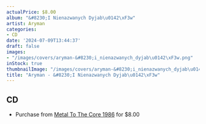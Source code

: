 ```yaml
---
actualPrice: $8.00
album: "&#8230;I Nienazwanych Dyjab\u0142\xF3w"
artist: Aryman
categories:
- CD
date: '2024-07-09T13:44:37'
draft: false
images:
- "/images/covers/aryman-&#8230;i_nienazwanych_dyjab\u0142\xF3w.png"
inStock: true
thumbnailImage: "/images/covers/aryman-&#8230;i_nienazwanych_dyjab\u0142\xF3w-thumb.png"
title: "Aryman - &#8230;I Nienazwanych Dyjab\u0142\xF3w"
---
```


## CD
* Purchase from [Metal To The Core 1986](https://metaltothecore1986.com/shop/aryman-i-nienazwanych-dyjablow-cd/) for $8.00
